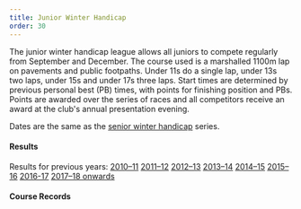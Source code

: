 ```yaml
---
title: Junior Winter Handicap
order: 30
---
```

The junior winter handicap league allows all juniors to compete regularly from September and December. The course used is a marshalled 1100m lap on pavements and public footpaths. Under 11s do a single lap, under 13s two laps, under 15s and under 17s three laps. Start times are determined by previous personal best (PB) times, with points for finishing position and PBs. Points are awarded over the series of races and all competitors receive an award at the club's annual presentation evening.



Dates are the same as the [senior winter handicap](https://pfrac.chrishodgson.co.uk/competitions/senior-winter-handicap) series.

#### Results



Results for previous years:
[2010–11](https://pfrac.chrishodgson.co.uk/static/results/junior-wh/junior-wh-2010-11-results.pdf)
[2011–12](https://pfrac.chrishodgson.co.uk/static/results/junior-wh/junior-wh-2011-12-results.pdf)
[2012–13](https://pfrac.chrishodgson.co.uk/static/results/junior-wh/junior-wh-2012-13-results.pdf)
[2013–14](https://pfrac.chrishodgson.co.uk/static/results/junior-wh/junior-wh-2013-14-results.pdf)
[2014–15](https://pfrac.chrishodgson.co.uk/static/results/junior-wh/junior-wh-2014-15-results.pdf)
[2015–16](https://pfrac.chrishodgson.co.uk/static/results/junior-wh/junior-wh-2015-16-results.pdf)
[2016-17](https://pfrac.chrishodgson.co.uk/static/results/junior-wh/junior-wh-2016-17-results.pdf)
[2017–18 onwards](http://results.pfrac.co.uk/)

#### Course Records

